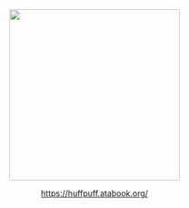 
<div align="center">
<img src="https://file.garden/aFQP9esOHyVvl9zD/holypeak.jpg" width="300"/>

 https://huffpuff.atabook.org/
</div>
 </div>
